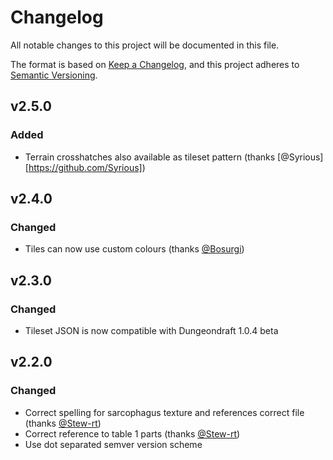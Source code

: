 # Changelog
All notable changes to this project will be documented in this file.

The format is based on [Keep a Changelog](https://keepachangelog.com/en/1.0.0/),
and this project adheres to [Semantic Versioning](https://semver.org/spec/v2.0.0.html).

## v2.5.0
### Added
- Terrain crosshatches also available as tileset pattern (thanks [@Syrious][https://github.com/Syrious])

## v2.4.0
### Changed
- Tiles can now use custom colours (thanks [@Bosurgi](https://github.com/Bosurgi))

## v2.3.0
### Changed
- Tileset JSON is now compatible with Dungeondraft 1.0.4 beta

## v2.2.0
### Changed
- Correct spelling for sarcophagus texture and references correct file (thanks [@Stew-rt](https://github.com/Stew-rt/))
- Correct reference to table 1 parts (thanks [@Stew-rt](https://github.com/Stew-rt/))
- Use dot separated semver version scheme
